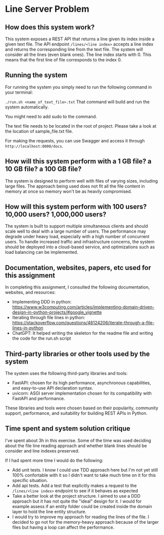 # Line Server Problem

## How does this system work?

This system exposes a REST API that returns a line given its index inside a given text file. 
The API endpoint `/lines/<line index>` accepts a line index and returns the corresponding line from the text file.
The system will consider all the lines (even blank ones).
The line index starts with 0. This means that the first line of file corresponds to the index 0.

## Running the system

For running the system you simply need to run the following command in your terminal:

`
./run.sh <name_of_text_file>.txt
`
That command will build and run the system automatically.

You might need to add sudo to the command.

The text file needs to be located in the root of project. Please take a look at the location of sample_file.txt file.

For making the requests, you can use Swagger and access it through `http://localhost:8000/docs`.

## How will this system perform with a 1 GB file? a 10 GB file? a 100 GB file?

The system is designed to perform well with files of varying sizes, including large files. 
The approach being used does not fit all the file content in memory at once so memory won't be as heavily compromised.

## How will this system perform with 100 users? 10,000 users? 1,000,000 users?

The system is built to support multiple simultaneous clients and should scale well to deal with a large number of users. 
The performance may degrade under heavy load, especially with a high number of concurrent users. 
To handle increased traffic and infrastructure concerns, the system should be deployed into a cloud-based service, and optimizations such as load balancing can be implemented.

## Documentation, websites, papers, etc used for this assignment

In completing this assignment, I consulted the following documentation, websites, and resources:
- Implementing DDD in python: https://www.w3computing.com/articles/implementing-domain-driven-design-in-python-projects/#google_vignette
- Iterating through file lines in python: https://stackoverflow.com/questions/48124206/iterate-through-a-file-lines-in-python
- ChatGPT: It helped writing the skeleton for the readme file and writing the code for the run.sh script

## Third-party libraries or other tools used by the system

The system uses the following third-party libraries and tools:
- FastAPI: chosen for its high performance, asynchronous capabilities, and easy-to-use API declaration syntax.
- uvicorn: ASGI server implementation chosen for its compatibility with FastAPI and performance.

These libraries and tools were chosen based on their popularity, community support, performance, and suitability for building REST APIs in Python.


## Time spent and system solution critique

I've spent about 3h in this exercise.
Some of the time was used deciding about the file line reading approach and whether blank lines should be consider and line indexes preserved.

If I had spent more time I would do the following:
- Add unit tests. I know I could use TDD approach here but I'm not yet still 100% confortable with it so I didn't want to take much time on it for this specific situation.
- Add api tests. Add a test that explicitly makes a request to the `/lines/<line index>` endpoint to see if it behaves as expected
- Take a better look at the project structure. I aimed to use a DDD approach but it has not quite the "ideal" design for it.
I would for example assess if an entity folder could be created inside the domain layer to hold the line entity structure.
- I would try to improve my approach for reading the lines of the file. I decided to go not for the memory-heavy approach 
because of the larger files but having a loop can affect the performance.

